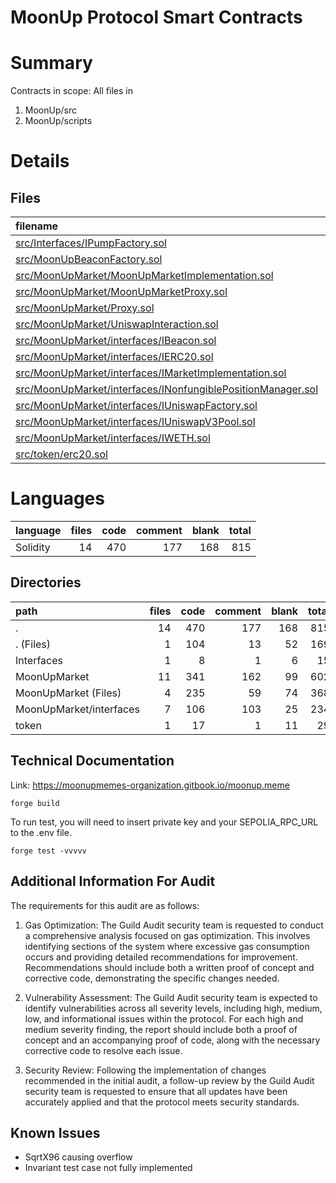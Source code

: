 
# MoonUp Protocol Smart Contracts

# Summary

Contracts in scope: All files in
   1.  MoonUp/src
   2.  MoonUp/scripts


# Details


## Files
| filename | language | code | comment | blank | total |
| :--- | :--- | ---: | ---: | ---: | ---: |
| [src/Interfaces/IPumpFactory.sol](/src/Interfaces/IPumpFactory.sol) | Solidity | 8 | 1 | 6 | 15 |
| [src/MoonUpBeaconFactory.sol](/src/MoonUpBeaconFactory.sol) | Solidity | 104 | 13 | 52 | 169 |
| [src/MoonUpMarket/MoonUpMarketImplementation.sol](/src/MoonUpMarket/MoonUpMarketImplementation.sol) | Solidity | 175 | 10 | 50 | 235 |
| [src/MoonUpMarket/MoonUpMarketProxy.sol](/src/MoonUpMarket/MoonUpMarketProxy.sol) | Solidity | 17 | 21 | 9 | 47 |
| [src/MoonUpMarket/Proxy.sol](/src/MoonUpMarket/Proxy.sol) | Solidity | 24 | 27 | 11 | 62 |
| [src/MoonUpMarket/UniswapInteraction.sol](/src/MoonUpMarket/UniswapInteraction.sol) | Solidity | 19 | 1 | 4 | 24 |
| [src/MoonUpMarket/interfaces/IBeacon.sol](/src/MoonUpMarket/interfaces/IBeacon.sol) | Solidity | 4 | 9 | 2 | 15 |
| [src/MoonUpMarket/interfaces/IERC20.sol](/src/MoonUpMarket/interfaces/IERC20.sol) | Solidity | 11 | 58 | 9 | 78 |
| [src/MoonUpMarket/interfaces/IMarketImplementation.sol](/src/MoonUpMarket/interfaces/IMarketImplementation.sol) | Solidity | 19 | 1 | 2 | 22 |
| [src/MoonUpMarket/interfaces/INonfungiblePositionManager.sol](/src/MoonUpMarket/interfaces/INonfungiblePositionManager.sol) | Solidity | 30 | 16 | 3 | 49 |
| [src/MoonUpMarket/interfaces/IUniswapFactory.sol](/src/MoonUpMarket/interfaces/IUniswapFactory.sol) | Solidity | 13 | 17 | 3 | 33 |
| [src/MoonUpMarket/interfaces/IUniswapV3Pool.sol](/src/MoonUpMarket/interfaces/IUniswapV3Pool.sol) | Solidity | 19 | 1 | 5 | 25 |
| [src/MoonUpMarket/interfaces/IWETH.sol](/src/MoonUpMarket/interfaces/IWETH.sol) | Solidity | 10 | 1 | 1 | 12 |
| [src/token/erc20.sol](/src/token/erc20.sol) | Solidity | 17 | 1 | 11 | 29 |

# Languages
| language | files | code | comment | blank | total |
| :--- | ---: | ---: | ---: | ---: | ---: |
| Solidity | 14 | 470 | 177 | 168 | 815 |

## Directories
| path | files | code | comment | blank | total |
| :--- | ---: | ---: | ---: | ---: | ---: |
| . | 14 | 470 | 177 | 168 | 815 |
| . (Files) | 1 | 104 | 13 | 52 | 169 |
| Interfaces | 1 | 8 | 1 | 6 | 15 |
| MoonUpMarket | 11 | 341 | 162 | 99 | 602 |
| MoonUpMarket (Files) | 4 | 235 | 59 | 74 | 368 |
| MoonUpMarket/interfaces | 7 | 106 | 103 | 25 | 234 |
| token | 1 | 17 | 1 | 11 | 29 |


## Technical Documentation
Link: https://moonupmemes-organization.gitbook.io/moonup.meme


   ```
   forge build
   ```
   To run test, you will need to insert private key and your SEPOLIA_RPC_URL to the .env file.

   ```
   forge test -vvvvv
   ```

## Additional Information For Audit

The requirements for this audit are as follows:

1. Gas Optimization: The Guild Audit security team is requested to conduct a comprehensive analysis focused on gas optimization. This involves identifying sections of the system where excessive gas consumption occurs and providing detailed recommendations for improvement. Recommendations should include both a written proof of concept and corrective code, demonstrating the specific changes needed.

2. Vulnerability Assessment: The Guild Audit security team is expected to identify vulnerabilities across all severity levels, including high, medium, low, and informational issues within the protocol. For each high and medium severity finding, the report should include both a proof of concept and an accompanying proof of code, along with the necessary corrective code to resolve each issue.

3. Security Review: Following the implementation of changes recommended in the initial audit, a follow-up review by the Guild Audit security team is requested to ensure that all updates have been accurately applied and that the protocol meets security standards.

## Known Issues
- SqrtX96 causing overflow
- Invariant test case not fully implemented